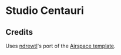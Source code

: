 # Studio Centauri



## Credits

Uses [ndrewtl](https://github.com/ndrewtl/airspace-jekyll)'s port of the [Airspace template](https://themefisher.com/products/airspace-free-bootstrap-website-template/).
